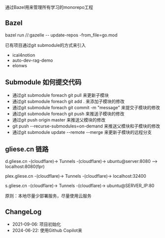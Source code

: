 通过Bazel用来管理所有学习的monorepo工程

## Bazel
bazel run //:gazelle -- update-repos -from_file=go.mod

已有项目通过git submodule的方式来引入
- ical4notion
- auto-dev-rag-demo
- elonws

## Submodule 如何提交代码
- 通过git submodule foreach git pull 来更新子模块
- 通过git submodule foreach git add . 来添加子模块的修改
- 通过git submodule foreach git commit -m "message" 来提交子模块的修改
- 通过git submodule foreach git push 来推送子模块的修改
- 通过git push origin master 来推送父模块的修改
- git push --recurse-submodules=on-demand 来推送父模块和子模块的修改
- 通过git submodule update --remote --merge 来更新子模块的远程分支


## gliese.cn 链路
d.gliese.cn -(cloudflare)-> Tunnels -(cloudflare)-> ubuntu@server:8080 --> localhost:8080(fpr)

plex.gliese.cn -(cloudflare)-> Tunnels -(cloudflare)-> localhost:32400

s.gliese.cn -(cloudflare)-> Tunnels -(cloudflare)-> ubuntu@SERVER_IP:80

原则：本地尽量少部署服务，尽量使用云服务

## ChangeLog
- 2021-09-06: 项目初始化
- 2024-06-22: 使用Github Copilot来

